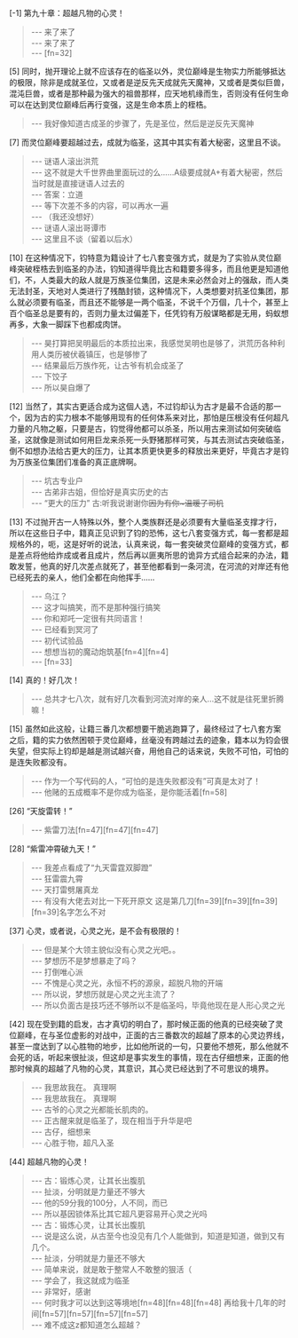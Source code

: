 
[-1] 第九十章：超越凡物的心灵！
>--- 来了来了<br>
>--- 来了来了<br>
>--- [fn=32]<br>

[5] 同时，抛开理论上就不应该存在的临圣以外，灵位巅峰是生物实力所能够抵达的极限，除非是成就圣位，又或者是逆反先天成就先天魔神，又或者是类似巨兽，混沌巨兽，或者是那种最为强大的祖兽那样，应天地机缘而生，否则没有任何生命可以在达到灵位巅峰后再行变强，这是生命本质上的桎梏。
>--- 我好像知道古成圣的步骤了，先是圣位，然后是逆反先天魔神<br>

[7] 而灵位巅峰要超越过去，成就为临圣，这其中其实有着大秘密，这里且不谈。
>--- 谜语人滚出洪荒<br>
>--- 这不就是大千世界曲里面玩过的么……A级要成就A+有着大秘密，然后当时就是直接谜语人过去的<br>
>--- 答案：立道<br>
>--- 等下次差不多的内容，可以再水一遍<br>
>--- （我还没想好）<br>
>--- 谜语人滚出哥谭市<br>
>--- 这里且不谈（留着以后水）<br>

[10] 在这种情况下，钧特意为籍设计了七八套变强方式，就是为了实验从灵位巅峰突破桎梏去到临圣的办法，钧知道得毕竟比古和籍要多得多，而且他更是知道他们，不，人类最大的敌人就是万族圣位集团，这是未来必然会对上的强敌，而人类无法封圣，天地对人类进行了残酷封锁，这种情况下，人类想要对抗圣位集团，那么就必须要有临圣，而且还不能够是一两个临圣，不说千个万個，几十个，甚至上百个临圣总是要有的，否则力量太过偏差下，任凭钧有万般谋略都是无用，蚂蚁想再多，大象一脚踩下也都成肉饼。
>--- 昊打算把吴明最后的本质拉出来，我感觉吴明也是够了，洪荒历各种利用人类历被伏羲镇压，也是够惨了<br>
>--- 结果最后万族作死，让古爷有机会成圣了<br>
>--- 下饺子<br>
>--- 所以昊自爆了<br>

[12] 当然了，其实古更适合成为这個人选，不过钧却认为古才是最不合适的那一个，因为古的实力根本不能够用现有的任何体系来对比，那怕是压根没有任何超凡力量的凡物之躯，只要是古，钧觉得他都可以杀圣，所以用古来测试如何突破临圣，这就像是测试如何用巨龙来杀死一头野猪那样可笑，与其去测试古突破临圣，倒不如想办法给古更大的压力，让其本质更快更多的释放出来更好，毕竟古才是钧为万族圣位集团们准备的真正底牌啊。
>--- 坑古专业户<br>
>--- 古弟非古姐，但恰好是真实历史的古<br>
>--- “更大的压力”    古:听我说谢谢你~~因为有你~温暖了司机~~<br>

[13] 不过抛开古一人特殊以外，整个人类族群还是必须要有大量临圣支撑才行，所以在这些日子中，籍真正见识到了钧的恐怖，这七八套变强方式，每一套都是超规格外的，呃，这是好听的说法，认真来说，每一套突破灵位巅峰的变强方式，都是差点将他给炸成或者且成片，然后再以匪夷所思的诡异方式组合起来的办法，籍敢发誓，他真的好几次差点就死了，甚至他都看到一条河流，在河流的对岸还有他已经死去的亲人，他们全都在向他挥手……
>--- 乌江？<br>
>--- 这才叫搞笑，而不是那种强行搞笑<br>
>--- 你和郑吒一定很有共同语言！<br>
>--- 已经看到冥河了<br>
>--- 初代试验品<br>
>--- 想想当初的魔动炮筑基[fn=4][fn=4]<br>
>--- [fn=33]<br>

[14] 真的！好几次！
>--- 总共才七八次，就有好几次看到河流对岸的亲人…这不就是往死里折腾嘛！<br>

[15] 虽然如此这般，让籍三番几次都想要干脆逃跑算了，最终经过了七八套方案之后，籍的实力依然困顿于灵位巅峰，丝毫没有跨越过去的迹象，籍本以为钧会很失望，但实际上钧却是越是测试越兴奋，用他自己的话来说，失败不可怕，可怕的是连失败都没有。
>--- 作为一个写代码的人，“可怕的是连失败都没有”可真是太对了！<br>
>--- 他赌的五成概率不是你成为临圣，是你能活着[fn=58]<br>

[26] “天旋雷转！”
>--- 紫雷刀法[fn=47][fn=47][fn=47]<br>

[28] “紫雷冲霄破九天！”
>--- 我差点看成了“九天雷霆双脚蹬”<br>
>--- 狂雷震九霄<br>
>--- 天打雷劈屠真龙<br>
>--- 有没有大佬去对比一下死开原文  这是第几刀[fn=39][fn=39][fn=39][fn=39]名字怎么不对<br>

[37] 心灵，或者说，心灵之光，是不会有极限的！
>--- 但是某个大领主貌似没有心灵之光吧。。<br>
>--- 梦想历不是梦想暴走了吗？<br>
>--- 打倒唯心派<br>
>--- 不愧是心灵之光，永恒不朽的源泉，超脱凡物的开端<br>
>--- 所以说，梦想历就是心灵之光主流了？<br>
>--- 所以负面古是技巧还不够所以不是临圣吗，毕竟他现在是人形心灵之光<br>

[42] 现在受到籍的启发，古才真切的明白了，那时候正面的他真的已经突破了灵位巅峰，在与圣位虚影的对战中，正面的古三番数次的超越了原本的心灵边界线，甚至一度达到了以心胜物的地步，比如他所说的一句，只要他不想死，那么他就不会死的话，听起来很扯淡，但这却是事实发生的事情，现在古仔细想来，正面的他那时候真的超越了凡物的心灵，其意识，其心灵已经达到了不可思议的境界。
>--- 我思故我在。
真理啊<br>
>--- 我思故我在。
真理啊<br>
>--- 古爷的心灵之光都能长肌肉的。<br>
>--- 正古醒来就是临圣了，现在相当于升华是吧<br>
>--- 古仔，细想来<br>
>--- 心胜于物，超凡入圣<br>

[44] 超越凡物的心灵！
>--- 古：锻炼心灵，让其长出腹肌<br>
>--- 扯淡，分明就是力量还不够大<br>
>--- 他的59分我的100分，人不同，而已<br>
>--- 所以基因锁体系比其它超凡更容易开心灵之光吗<br>
>--- 古：锻炼心灵，让其长出腹肌<br>
>--- 说是这么说，从古至今也没见有几个人能做到，知道是知道，做到又有几个。<br>
>--- 扯淡，分明就是力量还不够大<br>
>--- 简单来说，就是敢于整常人不敢整的狠活（<br>
>--- 学会了，我这就成为临圣<br>
>--- 非常好，感谢<br>
>--- 何时我才可以达到这等境地[fn=48][fn=48][fn=48]  再给我十几年的时间[fn=57][fn=57][fn=57][fn=57]<br>
>--- 难不成这z都知道怎么超越？<br>
